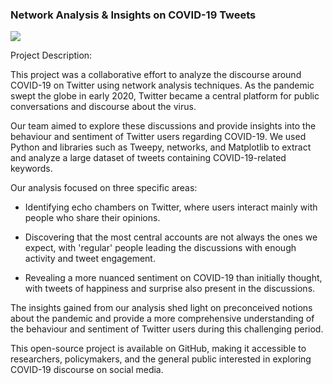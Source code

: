 ### Network Analysis & Insights on COVID-19 Tweets
![](https://img.thedailybeast.com/image/upload/c_crop,d_placeholder_euli9k,h_1969,w_3500,x_0,y_158/dpr_1.5/c_limit,w_608/fl_lossy,q_auto/v1679873679/2013-10-04T000000Z_1562522446_BM2E9A410KY01_RTRMADP_3_TWITTER-IPO_lfxntr)



Project Description:

This project was a collaborative effort to analyze the discourse around COVID-19 on Twitter using network analysis techniques. As the pandemic swept the globe in early 2020, Twitter became a central platform for public conversations and discourse about the virus.

Our team aimed to explore these discussions and provide insights into the behaviour and sentiment of Twitter users regarding COVID-19. We used Python and libraries such as Tweepy, networks, and Matplotlib to extract and analyze a large dataset of tweets containing COVID-19-related keywords.

Our analysis focused on three specific areas:
* Identifying echo chambers on Twitter, where users interact mainly with people who share their opinions.
+ Discovering that the most central accounts are not always the ones we expect, with 'regular' people leading the discussions with enough activity and tweet engagement.
- Revealing a more nuanced sentiment on COVID-19 than initially thought, with tweets of happiness and surprise also present in the discussions.

The insights gained from our analysis shed light on preconceived notions about the pandemic and provide a more comprehensive understanding of the behaviour and sentiment of Twitter users during this challenging period.

This open-source project is available on GitHub, making it accessible to researchers, policymakers, and the general public interested in exploring COVID-19 discourse on social media.






